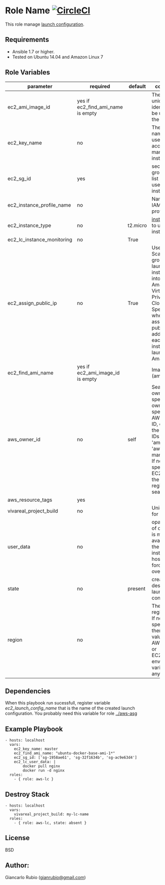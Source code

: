 Role Name [![CircleCI](https://circleci.com/gh/VivaReal/ansible-aws-lc/tree/master.svg?style=svg&circle-token=3f2840b6d00b5f12cc4640aaace5d8ab7294328f)](https://circleci.com/gh/VivaReal/ansible-aws-lc/tree/master)
=========

This role manage [launch configuration](http://docs.aws.amazon.com/AutoScaling/latest/DeveloperGuide/LaunchConfiguration.html).


Requirements
------------

- Ansible 1.7 or higher.
- Tested on Ubuntu 14.04 and Amazon Linux 7

Role Variables
--------------

| parameter             | required | default | comments |
| --------------------- | -------- | ------- | -------- |
| ec2_ami_image_id                   | yes if  ec2_find_ami_name is empty     |         | The AMI unique identifier to be used for the group.|
| ec2_key_name  |no||The SSH key name to be used for access to managed instances|
| ec2_sg_id  |yes||security group id (or list of ids) to use with the instance|
| ec2_instance_profile_name  |no||Name of the IAM instance profile to use.|
| ec2_instance_type  |no|t2.micro| [instance type](http://docs.aws.amazon.com/AWSEC2/latest/UserGuide/instance-types.html) to use for the instance.|
| ec2_lc_instance_monitoring  |no|True| |whether instances in group are launched with detailed monitoring.|
| ec2_assign_public_ip  |no|True| Used for Auto Scaling groups that launch instances into an Amazon Virtual Private Cloud. Specifies whether to assign a public IP address to each instance launched in a Amazon VPC.|
| ec2_find_ami_name                   | yes if  ec2_ami_image_id is empty    |        | Image name (ami) to find |
| aws_owner_id                   | no      |   self      | Search AMIs owned by the specified owner. Can specify an AWS account ID, or one of the special IDs 'self', 'amazon' or 'aws-marketplace'. If not specified, all EC2 AMIs in the specified region will be searched.|
| aws_resource_tags  | yes  |   | | a hash/dictionary of tags to add to the new instance or for starting/stopping instance by tag; '{"key":"value"}' and '{"VREnv":"PROD","VRProject":"sample","VRTeam":"infra", "Name":"ami name"}' |
| vivareal_project_build                   | no      |         | Unique name for lc. |
| user_data  |no| | opaque blob of data which is made available to the ec2 instance. Ch-hostname.sh forced override. ||
| state | no  | present  | create or destroy  launch configuration|
| region                   | no      |         | The AWS region to use. If not specified then the value of the AWS_REGION or EC2_REGION environment variable, if any, is used.  |

Dependencies
------------

When this playbook run sucessfull, register variable *ec2_launch_config_name* that is the name of the created launch configuration. You probably need this variable for role [../aws-asg](aws-asg)


Example Playbook
----------------

    - hosts: localhost
      vars:
        ec2_key_name: master
        ec2_find_ami_name: "ubuntu-docker-base-ami-1*"
        ec2_sg_id: ['sg-1958ae61', 'sg-32f1634b', 'sg-ac9e63d4']
        ec2_lc_user_data: |
            docker pull nginx  
            docker run -d nginx
      roles:
        - { role: aws-lc }
   
Destroy Stack
----------------

    - hosts: localhost
      vars:
        vivareal_project_build: my-lc-name
      roles:
        - { role: aws-lc, state: absent }

License
-------

BSD

Author:
------------------

Giancarlo Rubio (<gianrubio@gmail.com>)